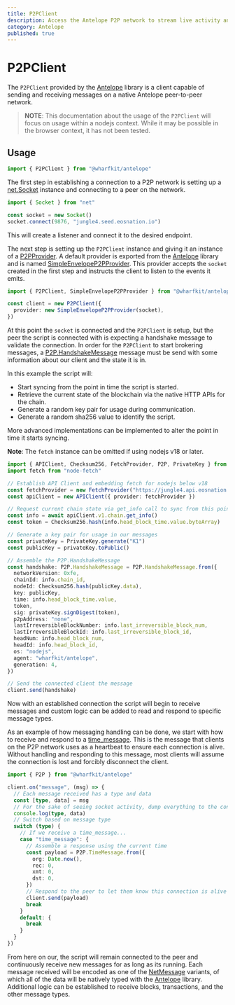 ```yaml
---
title: P2PClient
description: Access the Antelope P2P network to stream live activity and sync blockchain state.
category: Antelope
published: true
---
```


# P2PClient

The `P2PClient` provided by the [Antelope](#) library is a client capable of sending and receiving messages on a native Antelope peer-to-peer network.

> **NOTE**: This documentation about the usage of the `P2PClient` will focus on usage within a nodejs context. While it may be possible in the browser context, it has not been tested.

## Usage

```ts
import { P2PClient } from "@wharfkit/antelope"
```

The first step in establishing a connection to a P2P network is setting up a [net.Socket](https://nodejs.org/api/net.html#class-netsocket) instance and connecting to a peer on the network.

```ts
import { Socket } from "net"

const socket = new Socket()
socket.connect(9876, "jungle4.seed.eosnation.io")
```

This will create a listener and connect it to the desired endpoint.

The next step is setting up the `P2PClient` instance and giving it an instance of a [P2PProvider](https://wharfkit.github.io/antelope/interfaces/P2PProvider.html). A default provider is exported from the [Antelope](#) library and is named [SimpleEnvelopeP2PProvider](https://wharfkit.github.io/antelope/classes/SimpleEnvelopeP2PProvider.html). This provider accepts the `socket` created in the first step and instructs the client to listen to the events it emits.

```ts
import { P2PClient, SimpleEnvelopeP2PProvider } from "@wharfkit/antelope"

const client = new P2PClient({
  provider: new SimpleEnvelopeP2PProvider(socket),
})
```

At this point the `socket` is connected and the `P2PClient` is setup, but the peer the script is connected with is expecting a handshake message to validate the connection. In order for the `P2PClient` to start brokering messages, a [P2P.HandshakeMessage](https://github.com/wharfkit/antelope/blob/64fe9cb1f69590c7496e1da7a378590f9d676726/src/p2p/types.ts#L21-L38) message must be send with some information about our client and the state it is in.

In this example the script will:

- Start syncing from the point in time the script is started.
- Retrieve the current state of the blockchain via the native HTTP APIs for the chain.
- Generate a random key pair for usage during communication.
- Generate a random sha256 value to identify the script.

More advanced implementations can be implemented to alter the point in time it starts syncing.

**Note**: The `fetch` instance can be omitted if using nodejs v18 or later.

```ts
import { APIClient, Checksum256, FetchProvider, P2P, PrivateKey } from "@wharfkit/antelope"
import fetch from "node-fetch"

// Establish API Client and embedding fetch for nodejs below v18
const fetchProvider = new FetchProvider("https://jungle4.api.eosnation.io", { fetch })
const apiClient = new APIClient({ provider: fetchProvider })

// Request current chain state via get_info call to sync from this point forward
const info = await apiClient.v1.chain.get_info()
const token = Checksum256.hash(info.head_block_time.value.byteArray)

// Generate a key pair for usage in our messages
const privateKey = PrivateKey.generate("K1")
const publicKey = privateKey.toPublic()

// Assemble the P2P.HandshakeMessage
const handshake: P2P.HandshakeMessage = P2P.HandshakeMessage.from({
  networkVersion: 0xfe,
  chainId: info.chain_id,
  nodeId: Checksum256.hash(publicKey.data),
  key: publicKey,
  time: info.head_block_time.value,
  token,
  sig: privateKey.signDigest(token),
  p2pAddress: "none",
  lastIrreversibleBlockNumber: info.last_irreversible_block_num,
  lastIrreversibleBlockId: info.last_irreversible_block_id,
  headNum: info.head_block_num,
  headId: info.head_block_id,
  os: "nodejs",
  agent: "wharfkit/antelope",
  generation: 4,
})

// Send the connected client the message
client.send(handshake)
```

Now with an established connection the script will begin to receive messages and custom logic can be added to read and respond to specific message types.

As an example of how messaging handling can be done, we start with how to receive and respond to a [time_message](https://github.com/wharfkit/antelope/blob/64fe9cb1f69590c7496e1da7a378590f9d676726/src/p2p/types.ts#L54-L60). This is the message that clients on the P2P network uses as a heartbeat to ensure each connection is alive. Without handling and responding to this message, most clients will assume the connection is lost and forcibly disconnect the client.

```ts
import { P2P } from "@wharfkit/antelope"

client.on("message", (msg) => {
  // Each message received has a type and data
  const [type, data] = msg
  // For the sake of seeing socket activity, dump everything to the console
  console.log(type, data)
  // Switch based on message type
  switch (type) {
    // If we receive a time_message...
    case "time_message": {
      // Assemble a response using the current time
      const payload = P2P.TimeMessage.from({
        org: Date.now(),
        rec: 0,
        xmt: 0,
        dst: 0,
      })
      // Respond to the peer to let them know this connection is alive
      client.send(payload)
      break
    }
    default: {
      break
    }
  }
})
```

From here on our, the script will remain connected to the peer and continuously receive new messages for as long as its running. Each message received will be encoded as one of the [NetMessage](https://github.com/wharfkit/antelope/blob/64fe9cb/src/p2p/types.ts) variants, of which all of the data will be natively typed with the [Antelope](#) library. Additional logic can be established to receive blocks, transactions, and the other message types.
